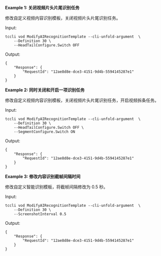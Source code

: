 **Example 1: 关闭视频片头片尾识别任务**

修改自定义视频内容识别模板，关闭视频片头片尾识别任务。

Input: 

```
tccli vod ModifyAIRecognitionTemplate --cli-unfold-argument  \
    --Definition 30 \
    --HeadTailConfigure.Switch OFF
```

Output: 
```
{
    "Response": {
        "RequestId": "12ae8d8e-dce3-4151-9d4b-5594145287e1"
    }
}
```

**Example 2: 同时关闭和开启一项识别任务**

修改自定义视频内容识别模板，关闭视频片头片尾识别任务，开启视频拆条任务。

Input: 

```
tccli vod ModifyAIRecognitionTemplate --cli-unfold-argument  \
    --Definition 30 \
    --HeadTailConfigure.Switch OFF \
    --SegmentConfigure.Switch ON
```

Output: 
```
{
    "Response": {
        "RequestId": "12ae8d8e-dce3-4151-9d4b-5594145287e1"
    }
}
```

**Example 3: 修改内容识别截帧间隔时间**

修改自定义智能识别模板，将截帧间隔修改为 0.5 秒。

Input: 

```
tccli vod ModifyAIRecognitionTemplate --cli-unfold-argument  \
    --Definition 30 \
    --ScreenshotInterval 0.5
```

Output: 
```
{
    "Response": {
        "RequestId": "12ae8d8e-dce3-4151-9d4b-5594145287e1"
    }
}
```

